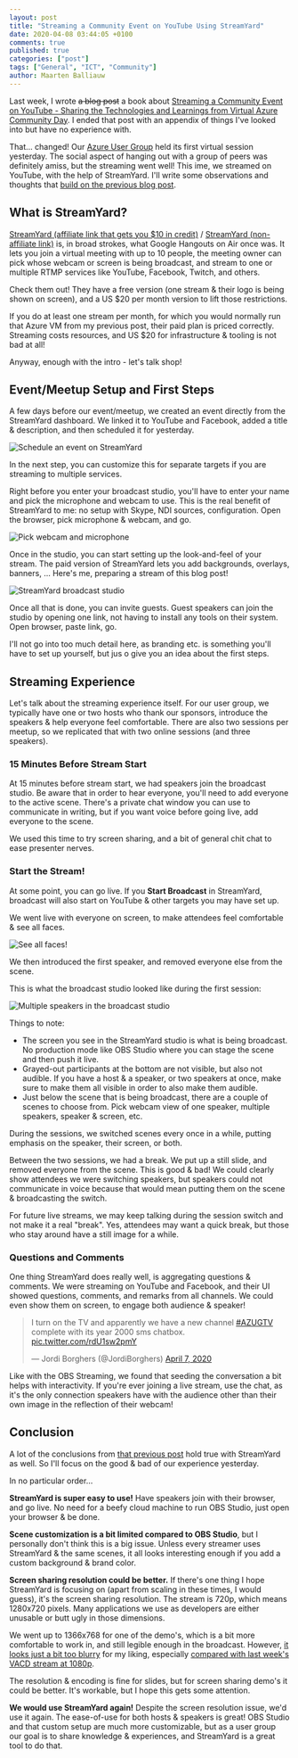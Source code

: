```yaml
---
layout: post
title: "Streaming a Community Event on YouTube Using StreamYard"
date: 2020-04-08 03:44:05 +0100
comments: true
published: true
categories: ["post"]
tags: ["General", "ICT", "Community"]
author: Maarten Balliauw
---
```


Last week, I wrote ~~a blog post~~ a book about [Streaming a Community Event on YouTube - Sharing the Technologies and Learnings from Virtual Azure Community Day](/post/2020/04/02/streaming-a-community-event-on-youtube-sharing-the-technologies-and-learnings-from-virtual-azure-community-day.html). I ended that post with an appendix of things I've looked into but have no experience with.

That... changed! Our [Azure User Group](https://www.azug.be/) held its first virtual session yesterday. The social aspect of hanging out with a group of peers was definitely amiss, but the streaming went well! This ime, we streamed on YouTube, with the help of StreamYard. I'll write some observations and thoughts that [build on the previous blog post](/post/2020/04/02/streaming-a-community-event-on-youtube-sharing-the-technologies-and-learnings-from-virtual-azure-community-day.html).

## What is StreamYard?

[StreamYard (affiliate link that gets you $10 in credit)](https://streamyard.com?pal=5957151634227200) / [StreamYard (non-affiliate link)](https://streamyard.com/) is, in broad strokes, what Google Hangouts on Air once was. It lets you join a virtual meeting with up to 10 people, the meeting owner can pick whose webcam or screen is being broadcast, and stream to one or multiple RTMP services like YouTube, Facebook, Twitch, and others.

Check them out! They have a free version (one stream & their logo is being shown on screen), and a US $20 per month version to lift those restrictions.

If you do at least one stream per month, for which you would normally run that Azure VM from my previous post, their paid plan is priced correctly. Streaming costs resources, and US $20 for infrastructure & tooling is not bad at all!

Anyway, enough with the intro - let's talk shop!

## Event/Meetup Setup and First Steps

A few days before our event/meetup, we created an event directly from the StreamYard dashboard. We linked it to YouTube and Facebook, added a title & description, and then scheduled it for yesterday.

![Schedule an event on StreamYard](/images/2020/04/schedule-event-on-streamyard.png)

In the next step, you can customize this for separate targets if you are streaming to multiple services.

Right before you enter your broadcast studio, you'll have to enter your name and pick the microphone and webcam to use. This is the real benefit of StreamYard to me: no setup with Skype, NDI sources, configuration. Open the browser, pick microphone & webcam, and go.

![Pick webcam and microphone](/images/2020/04/pick-webcam.png)

Once in the studio, you can start setting up the look-and-feel of your stream. The paid version of StreamYard lets you add backgrounds, overlays, banners, ... Here's me, preparing a stream of this blog post!

![StreamYard broadcast studio](/images/2020/04/streamyard-broadcast-studio.png)

Once all that is done, you can invite guests. Guest speakers can join the studio by opening one link, not having to install any tools on their system. Open browser, paste link, go.

I'll not go into too much detail here, as branding etc. is something you'll have to set up yourself, but jus o give you an idea about the first steps.

## Streaming Experience

Let's talk about the streaming experience itself. For our user group, we typically have one or two hosts who thank our sponsors, introduce the speakers & help everyone feel comfortable. There are also two sessions per meetup, so we replicated that with two online sessions (and three speakers).

### 15 Minutes Before Stream Start

At 15 minutes before stream start, we had speakers join the broadcast studio. Be aware that in order to hear everyone, you'll need to add everyone to the active scene. There's a private chat window you can use to communicate in writing, but if you want voice before going live, add everyone to the scene.

We used this time to try screen sharing, and a bit of general chit chat to ease presenter nerves.

### Start the Stream!

At some point, you can go live. If you **Start Broadcast** in StreamYard, broadcast will also start on YouTube & other targets you may have set up.

We went live with everyone on screen, to make attendees feel comfortable & see all faces.

![See all faces!](/images/2020/04/all-faces-online.png)

We then introduced the first speaker, and removed everyone else from the scene.

This is what the broadcast studio looked like during the first session:

![Multiple speakers in the broadcast studio](/images/2020/04/broadcasting-studio-with-multiple-speakers.png)

Things to note:

* The screen you see in the StreamYard studio is what is being broadcast. No production mode like OBS Studio where you can stage the scene and then push it live.
* Grayed-out participants at the bottom are not visible, but also not audible. If you have a host & a speaker, or two speakers at once, make sure to make them all visible in order to also make them audible.
* Just below the scene that is being broadcast, there are a couple of scenes to choose from. Pick webcam view of one speaker, multiple speakers, speaker & screen, etc.

During the sessions, we switched scenes every once in a while, putting emphasis on the speaker, their screen, or both.

Between the two sessions, we had a break. We put up a still slide, and removed everyone from the scene. This is good & bad! We could clearly show attendees we were switching speakers, but speakers could not communicate in voice because that would mean putting them on the scene & broadcasting the switch.

For future live streams, we may keep talking during the session switch and not make it a real "break". Yes, attendees may want a quick break, but those who stay around have a still image for a while.


### Questions and Comments

One thing StreamYard does really well, is aggregating questions & comments. We were streaming on YouTube and Facebook, and their UI showed questions, comments, and remarks from all channels. We could even show them on screen, to engage both audience & speaker!

<blockquote class="twitter-tweet"><p lang="en" dir="ltr">I turn on the TV and apparently we have a new channel <a href="https://twitter.com/hashtag/AZUGTV?src=hash&amp;ref_src=twsrc%5Etfw">#AZUGTV</a> complete with its year 2000 sms chatbox. <a href="https://t.co/rdU1sw2pmY">pic.twitter.com/rdU1sw2pmY</a></p>&mdash; Jordi Borghers (@JordiBorghers) <a href="https://twitter.com/JordiBorghers/status/1247565806067748865?ref_src=twsrc%5Etfw">April 7, 2020</a></blockquote> <script async src="https://platform.twitter.com/widgets.js" charset="utf-8"></script>

Like with the OBS Streaming, we found that seeding the conversation a bit helps with interactivity. If you're ever joining a live stream, use the chat, as it's the only connection speakers have with the audience other than their own image in the reflection of their webcam!

## Conclusion

A lot of the conclusions from [that previous post](/post/2020/04/02/streaming-a-community-event-on-youtube-sharing-the-technologies-and-learnings-from-virtual-azure-community-day.html) hold true with StreamYard as well. So I'll focus on the good & bad of our experience yesterday.

In no particular order...

**StreamYard is super easy to use!** Have speakers join with their browser, and go live. No need for a beefy cloud machine to run OBS Studio, just open your browser & be done.

**Scene customization is a bit limited compared to OBS Studio**, but I personally don't think this is a big issue. Unless every streamer uses StreamYard & the same scenes, it all looks interesting enough if you add a custom background & brand color.

**Screen sharing resolution could be better.** If there's one thing I hope StreamYard is focusing on (apart from scaling in these times, I would guess), it's the screen sharing resolution. The stream is 720p, which means 1280x720 pixels. Many applications we use as developers are either unusable or butt ugly in those dimensions.

We went up to 1366x768 for one of the demo's, which is a bit more comfortable to work in, and still legible enough in the broadcast. However, [it looks just a bit too blurry](https://youtu.be/RzMPdlIDzfM?t=3095) for my liking, especially [compared with last week's VACD stream at 1080p](https://youtu.be/aARogFIeQHw?t=1121).

The resolution & encoding is fine for slides, but for screen sharing demo's it could be better. It's workable, but I hope this gets some attention.

**We would use StreamYard again!** Despite the screen resolution issue, we'd use it again. The ease-of-use for both hosts & speakers is great! OBS Studio and that custom setup are much more customizable, but as a user group our goal is to share knowledge & experiences, and StreamYard is a great tool to do that.